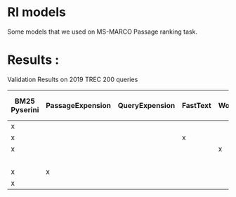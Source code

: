 # RI models
Some models that we used on MS-MARCO Passage ranking task.

# Results :
Validation Results on 2019 TREC 200 queries

BM25 Pyserini | PassageExpension | QueryExpension | FastText | Word2Vec | DistilBERT (First Stage) | MRR | NDCG@1000 | NDCG@10 | MAP
------------ |------------ | ------------- | ------------- | ------------- | ------------- | ------------- | ------------- | ------------- | -------------
| x |  |  |  |  |  | 0.8245 | 0.6067 | 0.5058 | 0.3773
| x |  |  | x |  |  | 0.8593 | 0.6107 | 0.5188 | 0.3804
| x |  |  |  | x |  | 0.8717 | 0.6116 | 0.5217 | 0.3787
|  |  |  |  |  | x | 0.9302 | 0.6239 | 0.6577 | 0.3737
| x | x |  |  |  |  | 0.8884 | 0.6929 | 0.6417 | 0.4625
| x |  |  |  |  | x | 0.9537 | 0.6963 | 0.6685 | 0.4518
